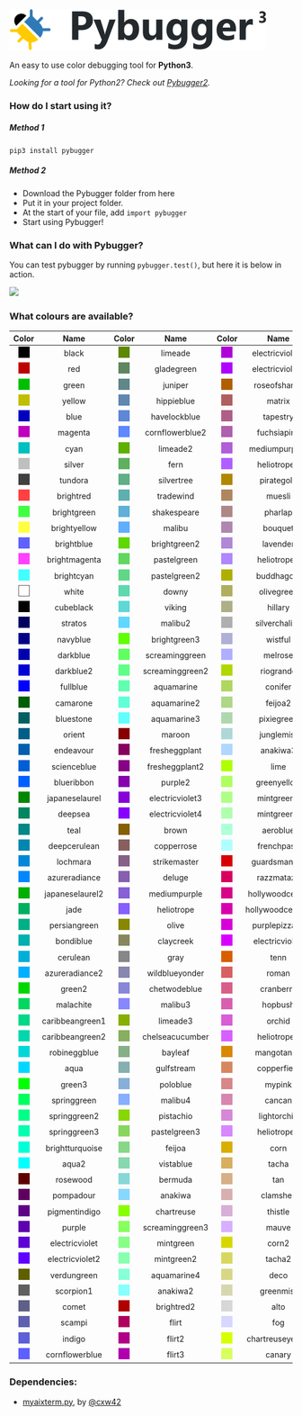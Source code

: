 ![](/image/pybugger.png)

An easy to use color debugging tool for **Python3**.

*Looking for a tool for Python2? Check out [Pybugger2](https://github.com/fareskalaboud/pybugger2).*

### How do I start using it?

##### Method 1
`pip3 install pybugger`

##### Method 2
- Download the Pybugger folder from here
- Put it in your project folder.
- At the start of your file, add `import pybugger`
- Start using Pybugger!

### What can I do with Pybugger?

You can test pybugger by running `pybugger.test()`, but here it is below in action.

![](https://i.imgur.com/2VqHoFt.png)

### What colours are available?

**Color**|**Name**|**Color**|**Name**|**Color**|**Name**|**Color**|**Name**
:-----:|:-----:|:-----:|:-----:|:-----:|:-----:|:-----:|:-----:
![](/image/black.png)|black|![](/image/limeade.png)|limeade|![](/image/electricviolet5.png)|electricviolet5|![](/image/honeysuckle.png)|honeysuckle
![](/image/red.png)|red|![](/image/gladegreen.png)|gladegreen|![](/image/electricviolet6.png)|electricviolet6|![](/image/reef.png)|reef
![](/image/green.png)|green|![](/image/juniper.png)|juniper|![](/image/roseofsharon.png)|roseofsharon|![](/image/snowymint.png)|snowymint
![](/image/yellow.png)|yellow|![](/image/hippieblue.png)|hippieblue|![](/image/matrix.png)|matrix|![](/image/oysterbay.png)|oysterbay
![](/image/blue.png)|blue|![](/image/havelockblue.png)|havelockblue|![](/image/tapestry.png)|tapestry|![](/image/fullred.png)|fullred
![](/image/magenta.png)|magenta|![](/image/cornflowerblue2.png)|cornflowerblue2|![](/image/fuchsiapink.png)|fuchsiapink|![](/image/rose.png)|rose
![](/image/cyan.png)|cyan|![](/image/limeade2.png)|limeade2|![](/image/mediumpurple2.png)|mediumpurple2|![](/image/rose2.png)|rose2
![](/image/silver.png)|silver|![](/image/fern.png)|fern|![](/image/heliotrope2.png)|heliotrope2|![](/image/hollywoodcerise3.png)|hollywoodcerise3
![](/image/tundora.png)|tundora|![](/image/silvertree.png)|silvertree|![](/image/pirategold.png)|pirategold|![](/image/purplepizzazz2.png)|purplepizzazz2
![](/image/brightred.png)|brightred|![](/image/tradewind.png)|tradewind|![](/image/muesli.png)|muesli|![](/image/fuchsia.png)|fuchsia
![](/image/brightgreen.png)|brightgreen|![](/image/shakespeare.png)|shakespeare|![](/image/pharlap.png)|pharlap|![](/image/blazeorange.png)|blazeorange
![](/image/brightyellow.png)|brightyellow|![](/image/malibu.png)|malibu|![](/image/bouquet.png)|bouquet|![](/image/bittersweet.png)|bittersweet
![](/image/brightblue.png)|brightblue|![](/image/brightgreen2.png)|brightgreen2|![](/image/lavender.png)|lavender|![](/image/wildwatermelon.png)|wildwatermelon
![](/image/brightmagenta.png)|brightmagenta|![](/image/pastelgreen.png)|pastelgreen|![](/image/heliotrope3.png)|heliotrope3|![](/image/hotpink.png)|hotpink
![](/image/brightcyan.png)|brightcyan|![](/image/pastelgreen2.png)|pastelgreen2|![](/image/buddhagold.png)|buddhagold|![](/image/hotpink2.png)|hotpink2
![](/image/white.png)|white|![](/image/downy.png)|downy|![](/image/olivegreen.png)|olivegreen|![](/image/pinkflamingo.png)|pinkflamingo
![](/image/cubeblack.png)|cubeblack|![](/image/viking.png)|viking|![](/image/hillary.png)|hillary|![](/image/flushorange.png)|flushorange
![](/image/stratos.png)|stratos|![](/image/malibu2.png)|malibu2|![](/image/silverchalice.png)|silverchalice|![](/image/salmon.png)|salmon
![](/image/navyblue.png)|navyblue|![](/image/brightgreen3.png)|brightgreen3|![](/image/wistful.png)|wistful|![](/image/vividtangerine.png)|vividtangerine
![](/image/darkblue.png)|darkblue|![](/image/screaminggreen.png)|screaminggreen|![](/image/melrose.png)|melrose|![](/image/pinksalmon.png)|pinksalmon
![](/image/darkblue2.png)|darkblue2|![](/image/screaminggreen2.png)|screaminggreen2|![](/image/riogrande.png)|riogrande|![](/image/lavenderrose.png)|lavenderrose
![](/image/fullblue.png)|fullblue|![](/image/aquamarine.png)|aquamarine|![](/image/conifer.png)|conifer|![](/image/blushpink.png)|blushpink
![](/image/camarone.png)|camarone|![](/image/aquamarine2.png)|aquamarine2|![](/image/feijoa2.png)|feijoa2|![](/image/yellowsea.png)|yellowsea
![](/image/bluestone.png)|bluestone|![](/image/aquamarine3.png)|aquamarine3|![](/image/pixiegreen.png)|pixiegreen|![](/image/texasrose.png)|texasrose
![](/image/orient.png)|orient|![](/image/maroon.png)|maroon|![](/image/junglemist.png)|junglemist|![](/image/hitpink.png)|hitpink
![](/image/endeavour.png)|endeavour|![](/image/fresheggplant.png)|fresheggplant|![](/image/anakiwa3.png)|anakiwa3|![](/image/sundown.png)|sundown
![](/image/scienceblue.png)|scienceblue|![](/image/fresheggplant2.png)|fresheggplant2|![](/image/lime.png)|lime|![](/image/cottoncandy.png)|cottoncandy
![](/image/blueribbon.png)|blueribbon|![](/image/purple2.png)|purple2|![](/image/greenyellow.png)|greenyellow|![](/image/lavenderrose2.png)|lavenderrose2
![](/image/japaneselaurel.png)|japaneselaurel|![](/image/electricviolet3.png)|electricviolet3|![](/image/mintgreen3.png)|mintgreen3|![](/image/gold.png)|gold
![](/image/deepsea.png)|deepsea|![](/image/electricviolet4.png)|electricviolet4|![](/image/mintgreen4.png)|mintgreen4|![](/image/dandelion.png)|dandelion
![](/image/teal.png)|teal|![](/image/brown.png)|brown|![](/image/aeroblue.png)|aeroblue|![](/image/grandis.png)|grandis
![](/image/deepcerulean.png)|deepcerulean|![](/image/copperrose.png)|copperrose|![](/image/frenchpass.png)|frenchpass|![](/image/caramel.png)|caramel
![](/image/lochmara.png)|lochmara|![](/image/strikemaster.png)|strikemaster|![](/image/guardsmanred.png)|guardsmanred|![](/image/cosmos.png)|cosmos
![](/image/azureradiance.png)|azureradiance|![](/image/deluge.png)|deluge|![](/image/razzmatazz.png)|razzmatazz|![](/image/pinklace.png)|pinklace
![](/image/japaneselaurel2.png)|japaneselaurel2|![](/image/mediumpurple.png)|mediumpurple|![](/image/hollywoodcerise.png)|hollywoodcerise|![](/image/fullyellow.png)|fullyellow
![](/image/jade.png)|jade|![](/image/heliotrope.png)|heliotrope|![](/image/hollywoodcerise2.png)|hollywoodcerise2|![](/image/laserlemon.png)|laserlemon
![](/image/persiangreen.png)|persiangreen|![](/image/olive.png)|olive|![](/image/purplepizzazz.png)|purplepizzazz|![](/image/dolly.png)|dolly
![](/image/bondiblue.png)|bondiblue|![](/image/claycreek.png)|claycreek|![](/image/electricviole6.png)|electricviole6|![](/image/portafino.png)|portafino
![](/image/cerulean.png)|cerulean|![](/image/gray.png)|gray|![](/image/tenn.png)|tenn|![](/image/cumulus.png)|cumulus
![](/image/azureradiance2.png)|azureradiance2|![](/image/wildblueyonder.png)|wildblueyonder|![](/image/roman.png)|roman|![](/image/cubewhite.png)|cubewhite
![](/image/green2.png)|green2|![](/image/chetwodeblue.png)|chetwodeblue|![](/image/cranberry.png)|cranberry|![](/image/codgray1.png)|codgray1
![](/image/malachite.png)|malachite|![](/image/malibu3.png)|malibu3|![](/image/hopbush.png)|hopbush|![](/image/codgray2.png)|codgray2
![](/image/caribbeangreen1.png)|caribbeangreen1|![](/image/limeade3.png)|limeade3|![](/image/orchid.png)|orchid|![](/image/codgray3.png)|codgray3
![](/image/caribbeangreen2.png)|caribbeangreen2|![](/image/chelseacucumber.png)|chelseacucumber|![](/image/heliotrope4.png)|heliotrope4|![](/image/mineshaft1.png)|mineshaft1
![](/image/robineggblue.png)|robineggblue|![](/image/bayleaf.png)|bayleaf|![](/image/mangotango.png)|mangotango|![](/image/mineshaft2.png)|mineshaft2
![](/image/aqua.png)|aqua|![](/image/gulfstream.png)|gulfstream|![](/image/copperfield.png)|copperfield|![](/image/mineshaft3.png)|mineshaft3
![](/image/green3.png)|green3|![](/image/poloblue.png)|poloblue|![](/image/mypink.png)|mypink|![](/image/tundora1.png)|tundora1
![](/image/springgreen.png)|springgreen|![](/image/malibu4.png)|malibu4|![](/image/cancan.png)|cancan|![](/image/tundora2.png)|tundora2
![](/image/springgreen2.png)|springgreen2|![](/image/pistachio.png)|pistachio|![](/image/lightorchid.png)|lightorchid|![](/image/scorpion2.png)|scorpion2
![](/image/springgreen3.png)|springgreen3|![](/image/pastelgreen3.png)|pastelgreen3|![](/image/heliotrope5.png)|heliotrope5|![](/image/dovegray1.png)|dovegray1
![](/image/brightturquoise.png)|brightturquoise|![](/image/feijoa.png)|feijoa|![](/image/corn.png)|corn|![](/image/dovegray2.png)|dovegray2
![](/image/aqua2.png)|aqua2|![](/image/vistablue.png)|vistablue|![](/image/tacha.png)|tacha|![](/image/boulder.png)|boulder
![](/image/rosewood.png)|rosewood|![](/image/bermuda.png)|bermuda|![](/image/tan.png)|tan|![](/image/gray1.png)|gray1
![](/image/pompadour.png)|pompadour|![](/image/anakiwa.png)|anakiwa|![](/image/clamshell.png)|clamshell|![](/image/gray2.png)|gray2
![](/image/pigmentindigo.png)|pigmentindigo|![](/image/chartreuse.png)|chartreuse|![](/image/thistle.png)|thistle|![](/image/dustygray.png)|dustygray
![](/image/purple.png)|purple|![](/image/screaminggreen3.png)|screaminggreen3|![](/image/mauve.png)|mauve|![](/image/silverchalice2.png)|silverchalice2
![](/image/electricviolet.png)|electricviolet|![](/image/mintgreen.png)|mintgreen|![](/image/corn2.png)|corn2|![](/image/silverchalice3.png)|silverchalice3
![](/image/electricviolet2.png)|electricviolet2|![](/image/mintgreen2.png)|mintgreen2|![](/image/tacha2.png)|tacha2|![](/image/silverchalice4.png)|silverchalice4
![](/image/verdungreen.png)|verdungreen|![](/image/aquamarine4.png)|aquamarine4|![](/image/deco.png)|deco|![](/image/silver2.png)|silver2
![](/image/scorpion1.png)|scorpion1|![](/image/anakiwa2.png)|anakiwa2|![](/image/greenmist.png)|greenmist|![](/image/silver3.png)|silver3
![](/image/comet.png)|comet|![](/image/brightred2.png)|brightred2|![](/image/alto.png)|alto|![](/image/alto2.png)|alto2
![](/image/scampi.png)|scampi|![](/image/flirt.png)|flirt|![](/image/fog.png)|fog|![](/image/alto3.png)|alto3
![](/image/indigo.png)|indigo|![](/image/flirt2.png)|flirt2|![](/image/chartreuseyellow.png)|chartreuseyellow|![](/image/mercury.png)|mercury
![](/image/cornflowerblue.png)|cornflowerblue|![](/image/flirt3.png)|flirt3|![](/image/canary.png)|canary|![](/image/gallery.png)|gallery

### Dependencies:
- [myaixterm.py](https://stackoverflow.com/a/46851467/2188011), by [@cxw42](https://github.com/cxw42)

